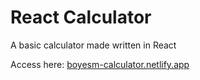 # React Calculator

A basic calculator made written in React

Access here: [boyesm-calculator.netlify.app](boyesm-calculator.netlify.app)

